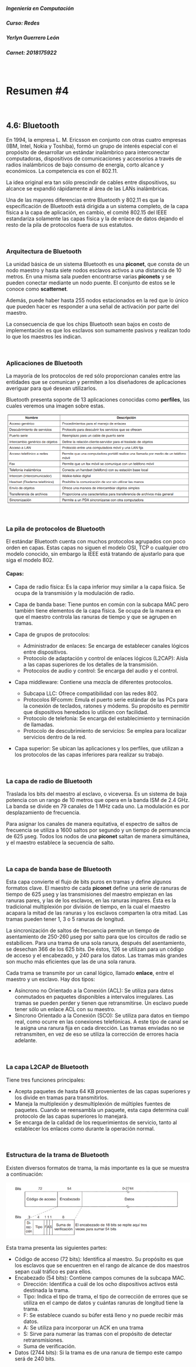 ##### Ingeniería en Computación
##### Curso: Redes
##### Yerlyn Guerrero León
##### Carnet: 2018175922  

&nbsp;  

# **Resumen #4**

&nbsp;

## **4.6: Bluetooth**

En 1994, la empresa L. M. Ericsson en conjunto con otras cuatro empresas (IBM, Intel, Nokia y Toshiba), formó un grupo de interés especial con el propósito de desarrollar un estándar inalámbrico para interconectar computadoras, dispositivos de comunicaciones y accesorios a través de radios inalámbricos de bajo consumo de energía, corto alcance y económicos. La competencia es con el 802.11.

La idea original era tan sólo prescindir de cables entre dispositivos, su alcance se expandió rápidamente al área de las LANs inalámbricas.

Una de las mayores diferencias entre Bluetooth y 802.11 es que la especificación de Bluetooth está dirigida a un sistema completo, de la capa física a la capa de aplicación, en cambio, el comité 802.15 del IEEE estandariza solamente las capas física y la de enlace de datos dejando el resto de la pila de protocolos fuera de sus estatutos.

&nbsp;

### **Arquitectura de Bluetooth**

La unidad básica de un sistema Bluetooth es una **piconet**, que consta de un nodo maestro y hasta siete nodos esclavos activos a una distancia de 10 metros. En una misma sala pueden encontrarse varias **piconets** y se pueden conectar mediante un nodo puente. El conjunto de estos se le conoce como **scatternet**.

Además, puede haber hasta 255 nodos estacionados en la red que lo único que pueden hacer es responder a una señal de activación por parte del maestro.

La consecuencia de que los chips Bluetooth sean bajos en costo de implementación es que los esclavos son sumamente pasivos y realizan todo lo que los maestros les indican.

&nbsp;

### **Aplicaciones de Bluetooth**

La mayoría de los protocolos de red sólo proporcionan canales entre las entidades que se comunican y permiten a los diseñadores de aplicaciones averiguar para qué desean utilizarlos.

Bluetooth presenta soporte de 13 aplicaciones conocidas como **perfiles**, las cuales veremos una imagen sobre estas.

![Aplicaciones de Bluetooth](/img/bluetooth.png)

&nbsp;

### **La pila de protocolos de Bluetooth**

El estándar Bluetooth cuenta con muchos protocolos agrupados con poco orden en capas. Estas capas no siguen el modelo OSI, TCP o cualquier otro modelo conocido, sin embargo la IEEE está tratando de ajustarlo para que siga el modelo 802.

#### **Capas:**

* Capa de radio física: Es la capa inferior muy similar a la capa física. Se ocupa de la transmisión y la modulación de radio.
* Capa de banda base: Tiene puntos en común con la subcapa MAC pero también tiene elementos de la capa física. Se ocupa de la manera en que el maestro controla las ranuras de tiempo y que se agrupen en tramas.
* Capa de grupos de protocolos:

    * Administrador de enlaces: Se encarga de establecer canales lógicos entre dispositivos.
    * Protocolo de adaptación y control
de enlaces lógicos (L2CAP): Aísla a las capas superiores de los detalles de la transmisión.
    * Protocolos de audio y control: Se encarga del audio y el control.

* Capa middleware: Contiene una mezcla de diferentes
protocolos.
    * Subcapa LLC:  Ofrece compatibilidad con las
redes 802.
    * Protocolos RFcomm: Emula el puerto serie estándar
de las PCs para la conexión de teclados, ratones y módems. Su propósito es permitir que dispositivos heredados lo utilicen con facilidad.
    * Protocolo de telefonía: Se encarga del establecimiento y terminación de llamadas.
    * Protocolo de descubrimiento de servicios: Se emplea para localizar servicios dentro de la red.

* Capa superior: Se ubican las aplicaciones y los perfiles, que utilizan a los protocolos de las capas inferiores para realizar su trabajo.

&nbsp;

### **La capa de radio de Bluetooth**

Traslada los bits del maestro al esclavo, o viceversa. Es un sistema de baja potencia con un rango de 10 metros que opera en la banda ISM de 2.4 GHz. La banda se divide en 79 canales de 1 MHz cada uno. La modulación es por desplazamiento de frecuencia.

Para asignar los canales de manera equitativa, el espectro de saltos de frecuencia se utiliza a 1600 saltos por segundo y un tiempo de permanencia de 625 µseg. Todos los nodos de una **piconet** saltan de manera simultánea, y el maestro establece la secuencia de salto.

&nbsp;

### **La capa de banda base de Bluetooth**

Esta capa convierte el flujo de bits puros en tramas y define algunos formatos clave. El maestro de cada **piconet** define una serie de ranuras de tiempo de 625 µseg y las transmisiones del maestro empiezan en las ranuras pares, y las de los esclavos, en las ranuras impares. Ésta es la tradicional multiplexión por división de tiempo, en la cual el maestro acapara la mitad de las ranuras y los esclavos comparten la otra mitad. Las tramas pueden tener 1, 3 o 5 ranuras de
longitud.

La sincronización de saltos de frecuencia permite un tiempo de asentamiento de 250-260 µseg por salto para que los circuitos de radio se estabilicen. Para una trama de una sola ranura, después del asentamiento, se desechan 366 de los 625 bits. De éstos, 126 se utilizan para un código de acceso y el encabezado, y 240 para los datos. Las tramas más grandes son mucho más eficientes que las de una sola ranura.

Cada trama se transmite por un canal lógico, llamado **enlace**, entre el maestro y un esclavo. Hay dos tipos:

* Asíncrono no Orientado a la Conexión (ACL): Se utiliza para datos conmutados en paquetes disponibles a intervalos irregulares. Las tramas se
pueden perder y tienen que retransmitirse. Un esclavo puede tener sólo un enlace ACL con su maestro.
* Síncrono Orientado a la Conexión (SCO): Se utiliza para datos en tiempo real, como ocurre en las conexiones telefónicas. A este tipo de canal se le asigna una ranura fija en cada dirección. Las tramas enviadas no se retransmiten, en vez de eso se utiliza la corrección de errores hacia adelante.

&nbsp;

### **La capa L2CAP de Bluetooth**

Tiene tres funciones principales:

* Acepta paquetes de hasta 64 KB provenientes de las capas superiores y los divide en tramas para transmitirlos.
* Maneja la multiplexión y desmultiplexión de múltiples fuentes de paquetes. Cuando se reensambla un paquete, esta capa determina cuál protocolo de las capas superiores lo manejará.
* Se encarga de la calidad de los requerimientos de servicio, tanto al establecer los enlaces como durante la operación normal.

&nbsp;

### **Estructura de la trama de Bluetooth**

Existen diversos formatos de trama, la más importante es la que se muestra a continuación:

![Formato Trama](/img/formatoTrama.png)

Esta trama presenta las siguientes partes:

* Código de acceso (72 bits): Identifica al maestro. Su propósito es que los esclavos que se encuentren en el rango de alcance de dos maestros sepan cuál tráfico es para ellos.
* Encabezado (54 bits): Contiene campos comunes de la subcapa MAC.
    * Dirección: Identifica a cuál de los ocho dispositivos activos está destinada la trama.
    * Tipo: Indica el tipo de trama, el tipo de corrección de errores que se utiliza en el campo de datos y cuántas ranuras de longitud tiene la trama.
    * F: Se establece cuando su búfer está lleno y no puede recibir más datos.
    * A: Se utiliza para incorporar un ACK en una trama
    * S: Sirve para numerar las tramas con el propósito de detectar retransmisiones.
    * Suma de verificación.
* Datos (2744 bits): Si la trama es de una ranura de tiempo este campo será de 240 bits.